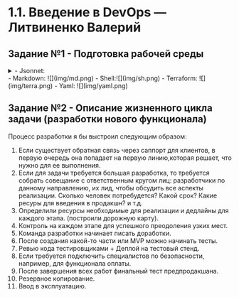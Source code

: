  # 1.1. Введение в DevOps — Литвиненко Валерий
 ## Задание №1 - Подготовка рабочей среды
<details><summary> 
- Jsonnet: </summary>
 ![](img/jsonnet.png) 
 </details>
- Markdown: ![](img/md.png)
- Shell:![](img/sh.png)
- Terraform: ![](img/terra.png)
- Yaml: ![](img/yaml.png)


## Задание №2 - Описание жизненного цикла задачи (разработки нового функционала) 
Процесс разработки я бы выстроил следующим образом:
1. Если существует обратная связь через саппорт для клиентов, в первую очередь она попадает на первую линию,которая решает, что нужно для ее выполнения.
2. Если для задачи требуется большая разработка, то требуется собрать совещание с ответственным кругом лиц: разработчики по данному направлению, их лид, чтобы обсудить все аспекты реализации. Сколько человек потребудется? Какой срок? Какие ресуры для введения в продакшн? и т.д.
3. Определили ресурсы необходимые для реализации и дедлайны для каждого этапа. (построили дорожную карту).
4. Контроль на каждом этапе для успешного преодоления узких мест.
5. Команда разработки начинает писать доработки.
6. После создания какой-то части или MVP  можно начинать тесты.
7. Ревью кода тестировщиками + Деплой на тестовый стенд.
8. Если требуется подключить специалистов по безопасности, например, для функционала оплаты.
9. После завершения всех работ финальный тест предпродакшана.
10. Резервное копирование.
11. Ввод в эксплуатацию.
